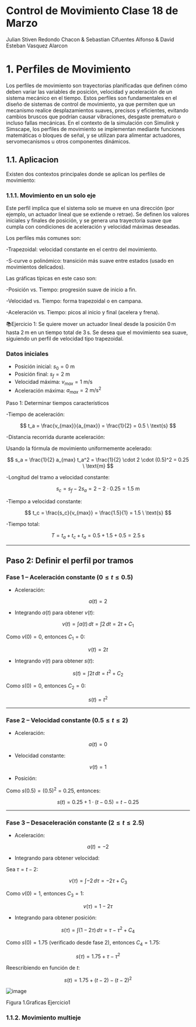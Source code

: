 # Control de Movimiento Clase 18 de Marzo
Julian Stiven Redondo Chacon & Sebastian Cifuentes Alfonso & David Esteban Vasquez Alarcon

# 1. Perfiles de Movimiento

Los perfiles de movimiento son trayectorias planificadas que definen cómo deben variar las variables de posición, velocidad y aceleración de un sistema mecánico en el tiempo. Estos perfiles son fundamentales en el diseño de sistemas de control de movimiento, ya que permiten que un mecanismo realice desplazamientos suaves, precisos y eficientes, evitando cambios bruscos que podrían causar vibraciones, desgaste prematuro o incluso fallas mecánicas. En el contexto de la simulación con Simulink y Simscape, los perfiles de movimiento se implementan mediante funciones matemáticas o bloques de señal, y se utilizan para alimentar actuadores, servomecanismos u otros componentes dinámicos.

## 1.1. Aplicacion 

Existen dos contextos principales donde se aplican los perfiles de movimiento:

### 1.1.1. Movimiento en un solo eje

Este perfil implica que el sistema solo se mueve en una dirección (por ejemplo, un actuador lineal que se extiende o retrae). Se definen los valores iniciales y finales de posición, y se genera una trayectoria suave que cumpla con condiciones de aceleración y velocidad máximas deseadas.

Los perfiles más comunes son:

-Trapezoidal: velocidad constante en el centro del movimiento.

-S-curve o polinómico: transición más suave entre estados (usado en movimientos delicados).

Las gráficas típicas en este caso son:

-Posición vs. Tiempo: progresión suave de inicio a fin.

-Velocidad vs. Tiempo: forma trapezoidal o en campana.

-Aceleración vs. Tiempo: picos al inicio y final (acelera y frena).

📚Ejercicio 1: Se quiere mover un actuador lineal desde la posición 0 m hasta 2 m en un tiempo total de 3 s. Se desea que el movimiento sea suave, siguiendo un perfil de velocidad tipo trapezoidal.

### Datos iniciales

- Posición inicial: $s_0 = 0 \ \text{m}$
- Posición final: $s_f = 2 \ \text{m}$
- Velocidad máxima: $v_{max} = 1 \ \text{m/s}$
- Aceleración máxima: $a_{max} = 2 \ \text{m/s}^2$

Paso 1: Determinar tiempos característicos

-Tiempo de aceleración:

$$
t_a = \frac{v_{max}}{a_{max}} = \frac{1}{2} = 0.5 \ \text{s}
$$

-Distancia recorrida durante aceleración:

Usando la fórmula de movimiento uniformemente acelerado:

$$
s_a = \frac{1}{2} a_{max} t_a^2 = \frac{1}{2} \cdot 2 \cdot (0.5)^2 = 0.25 \ \text{m}
$$

-Longitud del tramo a velocidad constante:

$$
s_c = s_f - 2s_a = 2 - 2 \cdot 0.25 = 1.5 \ \text{m}
$$

-Tiempo a velocidad constante:

$$
t_c = \frac{s_c}{v_{max}} = \frac{1.5}{1} = 1.5 \ \text{s}
$$

-Tiempo total:

$$
T = t_a + t_c + t_a = 0.5 + 1.5 + 0.5 = 2.5 \ \text{s}
$$

---

## Paso 2: Definir el perfil por tramos

### **Fase 1** – Aceleración constante $(0 \leq t \leq 0.5)$

- Aceleración:

$$
a(t) = 2
$$

- Integrando $a(t)$ para obtener $v(t)$:

$$
v(t) = \int a(t) \, dt = \int 2 \, dt = 2t + C_1
$$

Como $v(0) = 0$, entonces $C_1 = 0$:

$$
v(t) = 2t
$$

- Integrando $v(t)$ para obtener $s(t)$:

$$
s(t) = \int 2t \, dt = t^2 + C_2
$$

Como $s(0) = 0$, entonces $C_2 = 0$:

$$
s(t) = t^2
$$

---

### **Fase 2** – Velocidad constante $(0.5 \leq t \leq 2)$

- Aceleración:

$$
a(t) = 0
$$

- Velocidad constante:

$$
v(t) = 1
$$

- Posición:

Como $s(0.5) = (0.5)^2 = 0.25$, entonces:

$$
s(t) = 0.25 + 1 \cdot (t - 0.5) = t - 0.25
$$

---

### **Fase 3** – Desaceleración constante $(2 \leq t \leq 2.5)$

- Aceleración:

$$
a(t) = -2
$$

- Integrando para obtener velocidad:

Sea $\tau = t - 2$:

$$
v(\tau) = \int -2 \, d\tau = -2\tau + C_3
$$

Como $v(0) = 1$, entonces $C_3 = 1$:

$$
v(\tau) = 1 - 2\tau
$$

- Integrando para obtener posición:

$$
s(\tau) = \int (1 - 2\tau) \, d\tau = \tau - \tau^2 + C_4
$$

Como $s(0) = 1.75$ (verificado desde fase 2), entonces $C_4 = 1.75$:

$$
s(\tau) = 1.75 + \tau - \tau^2
$$

Reescribiendo en función de $t$:

$$
s(t) = 1.75 + (t - 2) - (t - 2)^2
$$


![image](https://github.com/user-attachments/assets/c5f0342e-8946-44be-8381-3f1607e26a25)

Figura 1.Graficas Ejercicio1

### 1.1.2. Movimiento multieje

